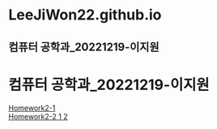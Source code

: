 # LeeJiWon22.github.io

컴퓨터 공학과_20221219-이지원
-------------
컴퓨터 공학과_20221219-이지원
=============
<body>
<a href="https://leejiwon22.github.io/Homework2-1.html">Homework2-1<br>
<a href="https://LeeJiWon22.github.io/Homework2-2.html">Homework2-2
<a href="http://www.naver.com">1
<a href="smile.gif">2
</body>
